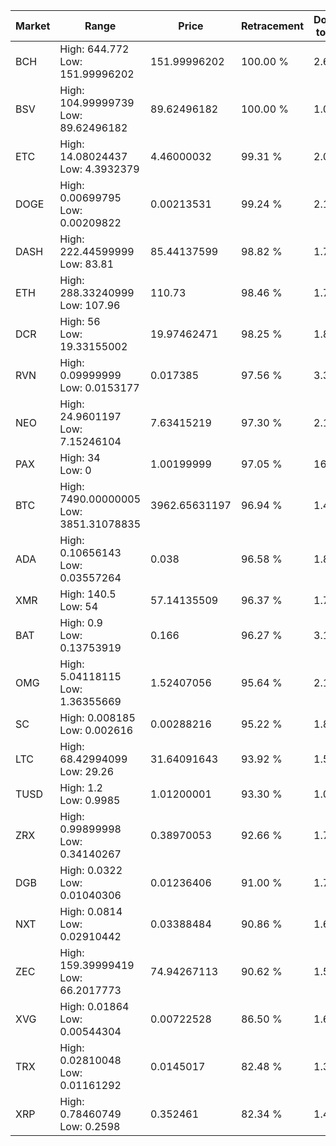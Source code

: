 | Market | Range | Price| Retracement | Doubles to 50% |
| --- | --- | --- | --- | --- |
| BCH | High: 644.772<br />Low: 151.99996202 | 151.99996202 | 100.00 % | 2.62 |
| BSV | High: 104.99999739<br />Low: 89.62496182 | 89.62496182 | 100.00 % | 1.09 |
| ETC | High: 14.08024437<br />Low: 4.3932379 | 4.46000032 | 99.31 % | 2.07 |
| DOGE | High: 0.00699795<br />Low: 0.00209822 | 0.00213531 | 99.24 % | 2.13 |
| DASH | High: 222.44599999<br />Low: 83.81 | 85.44137599 | 98.82 % | 1.79 |
| ETH | High: 288.33240999<br />Low: 107.96 | 110.73 | 98.46 % | 1.79 |
| DCR | High: 56<br />Low: 19.33155002 | 19.97462471 | 98.25 % | 1.89 |
| RVN | High: 0.09999999<br />Low: 0.0153177 | 0.017385 | 97.56 % | 3.32 |
| NEO | High: 24.9601197<br />Low: 7.15246104 | 7.63415219 | 97.30 % | 2.10 |
| PAX | High: 34<br />Low: 0 | 1.00199999 | 97.05 % | 16.97 |
| BTC | High: 7490.00000005<br />Low: 3851.31078835 | 3962.65631197 | 96.94 % | 1.43 |
| ADA | High: 0.10656143<br />Low: 0.03557264 | 0.038 | 96.58 % | 1.87 |
| XMR | High: 140.5<br />Low: 54 | 57.14135509 | 96.37 % | 1.70 |
| BAT | High: 0.9<br />Low: 0.13753919 | 0.166 | 96.27 % | 3.13 |
| OMG | High: 5.04118115<br />Low: 1.36355669 | 1.52407056 | 95.64 % | 2.10 |
| SC | High: 0.008185<br />Low: 0.002616 | 0.00288216 | 95.22 % | 1.87 |
| LTC | High: 68.42994099<br />Low: 29.26 | 31.64091643 | 93.92 % | 1.54 |
| TUSD | High: 1.2<br />Low: 0.9985 | 1.01200001 | 93.30 % | 1.09 |
| ZRX | High: 0.99899998<br />Low: 0.34140267 | 0.38970053 | 92.66 % | 1.72 |
| DGB | High: 0.0322<br />Low: 0.01040306 | 0.01236406 | 91.00 % | 1.72 |
| NXT | High: 0.0814<br />Low: 0.02910442 | 0.03388484 | 90.86 % | 1.63 |
| ZEC | High: 159.39999419<br />Low: 66.2017773 | 74.94267113 | 90.62 % | 1.51 |
| XVG | High: 0.01864<br />Low: 0.00544304 | 0.00722528 | 86.50 % | 1.67 |
| TRX | High: 0.02810048<br />Low: 0.01161292 | 0.0145017 | 82.48 % | 1.37 |
| XRP | High: 0.78460749<br />Low: 0.2598 | 0.352461 | 82.34 % | 1.48 |
